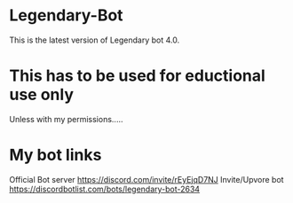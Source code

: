 # Legendary-Bot
This is the latest version of Legendary bot 4.0.
# This has to be used for eductional use only
Unless with my permissions.....
# My bot links
Official Bot server https://discord.com/invite/rEyEjqD7NJ
Invite/Upvore bot https://discordbotlist.com/bots/legendary-bot-2634
